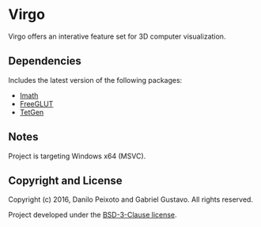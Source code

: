# Virgo
Virgo offers an interative feature set for 3D computer visualization.

Dependencies
------------
Includes the latest version of the following packages:

* [Imath](http://www.openexr.com)
* [FreeGLUT](http://freeglut.sourceforge.net)
* [TetGen](http://www.tetgen.org)

Notes
-----
Project is targeting Windows x64 (MSVC).

Copyright and License
---------------------
Copyright (c) 2016, Danilo Peixoto and Gabriel Gustavo. All rights reserved.

Project developed under the [BSD-3-Clause license](http://raw.githubusercontent.com/danilopeixoto/virgo/master/LICENSE).